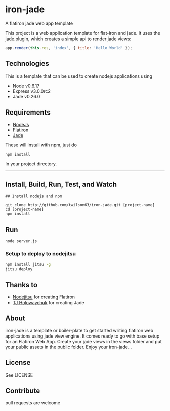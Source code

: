 # iron-jade 

A flatiron jade web app template

This project is a web application template for flat-iron and jade.  It uses the jade.plugin, which creates a simple api to render jade views:

``` js
app.render(this.res, 'index', { title: 'Hello World' });
```

## Technologies
This is a template that can be used to create nodejs applications using 

* Node v0.6.17
* Express v3.0.0rc2
* Jade v0.26.0

## Requirements

* [NodeJs](http://nodejs.org)
* [Flatiron](http://flatironjs.org)
* [Jade](http://jade-lang.com/)

These will install with npm, just do 

```
npm install
```

In your project directory.

---

## Install, Build, Run, Test, and Watch

```
## Install nodejs and npm

git clone http://github.com/twilson63/iron-jade.git [project-name]
cd [project-name]
npm install
```

## Run

```
node server.js
```

### Setup to deploy to nodejitsu

``` sh
npm install jitsu -g
jitsu deploy
```

## Thanks to

* [Nodejitsu](https://flatironjs.org) for creating Flatiron
* [TJ Holowaychuk](https://github.com/visionmedia) for creating Jade

## About

iron-jade is a template or boiler-plate to get started writing 
flatiron web applications using jade view engine.  It comes ready to go with base setup for an Flatiron Web App.  Create your
jade views in the views folder and put your public assets in the public
folder.  Enjoy your iron-jade...


## License

See LICENSE

## Contribute

pull requests are welcome

